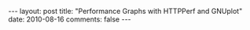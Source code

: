 --- layout: post title: "Performance Graphs with HTTPPerf and GNUplot"
date: 2010-08-16 comments: false ---
